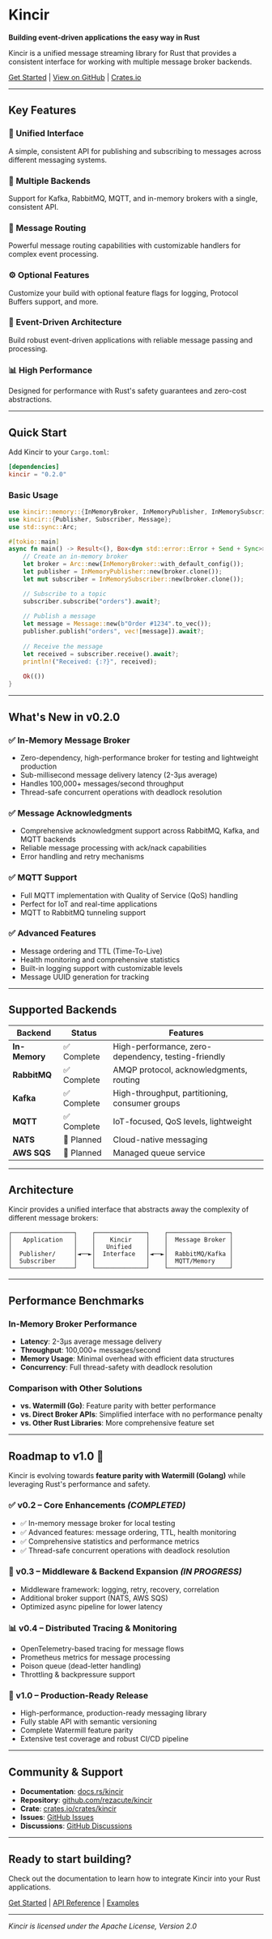 # Kincir

**Building event-driven applications the easy way in Rust**

Kincir is a unified message streaming library for Rust that provides a consistent interface for working with multiple message broker backends.

[Get Started](/docs/) | [View on GitHub](https://github.com/rezacute/kincir) | [Crates.io](https://crates.io/crates/kincir)

---

## Key Features

### 🔧 Unified Interface
A simple, consistent API for publishing and subscribing to messages across different messaging systems.

### 👥 Multiple Backends  
Support for Kafka, RabbitMQ, MQTT, and in-memory brokers with a single, consistent API.

### 📡 Message Routing
Powerful message routing capabilities with customizable handlers for complex event processing.

### ⚙️ Optional Features
Customize your build with optional feature flags for logging, Protocol Buffers support, and more.

### 🔄 Event-Driven Architecture
Build robust event-driven applications with reliable message passing and processing.

### 📊 High Performance
Designed for performance with Rust's safety guarantees and zero-cost abstractions.

---

## Quick Start

Add Kincir to your `Cargo.toml`:

```toml
[dependencies]
kincir = "0.2.0"
```

### Basic Usage

```rust
use kincir::memory::{InMemoryBroker, InMemoryPublisher, InMemorySubscriber};
use kincir::{Publisher, Subscriber, Message};
use std::sync::Arc;

#[tokio::main]
async fn main() -> Result<(), Box<dyn std::error::Error + Send + Sync>> {
    // Create an in-memory broker
    let broker = Arc::new(InMemoryBroker::with_default_config());
    let publisher = InMemoryPublisher::new(broker.clone());
    let mut subscriber = InMemorySubscriber::new(broker.clone());

    // Subscribe to a topic
    subscriber.subscribe("orders").await?;
    
    // Publish a message
    let message = Message::new(b"Order #1234".to_vec());
    publisher.publish("orders", vec![message]).await?;
    
    // Receive the message
    let received = subscriber.receive().await?;
    println!("Received: {:?}", received);
    
    Ok(())
}
```

---

## What's New in v0.2.0

### ✅ In-Memory Message Broker
- Zero-dependency, high-performance broker for testing and lightweight production
- Sub-millisecond message delivery latency (2-3µs average)
- Handles 100,000+ messages/second throughput
- Thread-safe concurrent operations with deadlock resolution

### ✅ Message Acknowledgments
- Comprehensive acknowledgment support across RabbitMQ, Kafka, and MQTT backends
- Reliable message processing with ack/nack capabilities
- Error handling and retry mechanisms

### ✅ MQTT Support
- Full MQTT implementation with Quality of Service (QoS) handling
- Perfect for IoT and real-time applications
- MQTT to RabbitMQ tunneling support

### ✅ Advanced Features
- Message ordering and TTL (Time-To-Live)
- Health monitoring and comprehensive statistics
- Built-in logging support with customizable levels
- Message UUID generation for tracking

---

## Supported Backends

| Backend | Status | Features |
|---------|--------|----------|
| **In-Memory** | ✅ Complete | High-performance, zero-dependency, testing-friendly |
| **RabbitMQ** | ✅ Complete | AMQP protocol, acknowledgments, routing |
| **Kafka** | ✅ Complete | High-throughput, partitioning, consumer groups |
| **MQTT** | ✅ Complete | IoT-focused, QoS levels, lightweight |
| **NATS** | 🔄 Planned | Cloud-native messaging |
| **AWS SQS** | 🔄 Planned | Managed queue service |

---

## Architecture

Kincir provides a unified interface that abstracts away the complexity of different message brokers:

```
┌─────────────────┐    ┌──────────────┐    ┌─────────────────┐
│   Application   │    │    Kincir    │    │  Message Broker │
│                 │    │   Unified    │    │                 │
│  Publisher/     │◄──►│  Interface   │◄──►│  RabbitMQ/Kafka │
│  Subscriber     │    │              │    │  MQTT/Memory    │
└─────────────────┘    └──────────────┘    └─────────────────┘
```

---

## Performance Benchmarks

### In-Memory Broker Performance
- **Latency**: 2-3µs average message delivery
- **Throughput**: 100,000+ messages/second
- **Memory Usage**: Minimal overhead with efficient data structures
- **Concurrency**: Full thread-safety with deadlock resolution

### Comparison with Other Solutions
- **vs. Watermill (Go)**: Feature parity with better performance
- **vs. Direct Broker APIs**: Simplified interface with no performance penalty
- **vs. Other Rust Libraries**: More comprehensive feature set

---

## Roadmap to v1.0 🚀

Kincir is evolving towards **feature parity with Watermill (Golang)** while leveraging Rust's performance and safety.

### ✅ v0.2 – Core Enhancements *(COMPLETED)*
- ✅ In-memory message broker for local testing  
- ✅ Advanced features: message ordering, TTL, health monitoring
- ✅ Comprehensive statistics and performance metrics
- ✅ Thread-safe concurrent operations with deadlock resolution

### 🔄 v0.3 – Middleware & Backend Expansion *(IN PROGRESS)*
- Middleware framework: logging, retry, recovery, correlation  
- Additional broker support (NATS, AWS SQS)  
- Optimized async pipeline for lower latency  

### 📊 v0.4 – Distributed Tracing & Monitoring
- OpenTelemetry-based tracing for message flows  
- Prometheus metrics for message processing  
- Poison queue (dead-letter handling)  
- Throttling & backpressure support  

### 🚀 v1.0 – Production-Ready Release
- High-performance, production-ready messaging library  
- Fully stable API with semantic versioning  
- Complete Watermill feature parity  
- Extensive test coverage and robust CI/CD pipeline  

---

## Community & Support

- **Documentation**: [docs.rs/kincir](https://docs.rs/kincir)
- **Repository**: [github.com/rezacute/kincir](https://github.com/rezacute/kincir)
- **Crate**: [crates.io/crates/kincir](https://crates.io/crates/kincir)
- **Issues**: [GitHub Issues](https://github.com/rezacute/kincir/issues)
- **Discussions**: [GitHub Discussions](https://github.com/rezacute/kincir/discussions)

---

## Ready to start building?

Check out the documentation to learn how to integrate Kincir into your Rust applications.

[Get Started](/docs/) | [API Reference](/docs/api/) | [Examples](/docs/examples/)

---

*Kincir is licensed under the Apache License, Version 2.0*
